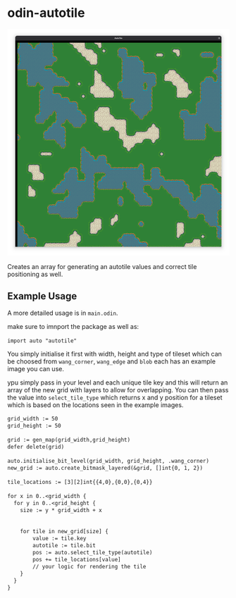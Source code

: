 # odin-autotile

![Screenshot of the autotile result](docs/example.png)

Creates an array for generating an autotile values and correct tile positioning as well.

## Example Usage

A more detailed usage is in `main.odin`.

make sure to imnport the package as well as:

`import auto "autotile"`

You simply initialise it first with width, height and type of tileset which can be choosed from `wang_corner`, `wang_edge` and `blob` each has an example image you can use.

ypu simply pass in your level and each unique tile key and this will return an array of the new grid with layers to allow for overlapping. You can then pass the value into `select_tile_type` which returns x and y position for a tileset which is based on the locations seen in the example images.

```odin
grid_width := 50
grid_height := 50
  
grid := gen_map(grid_width,grid_height)
defer delete(grid)

auto.initialise_bit_level(grid_width, grid_height, .wang_corner)    
new_grid := auto.create_bitmask_layered(&grid, []int{0, 1, 2})

tile_locations := [3][2]int{{4,0},{0,0},{0,4}}

for x in 0..<grid_width {
  for y in 0..<grid_height {
    size := y * grid_width + x                
    
    
    for tile in new_grid[size] {
        value := tile.key
        autotile := tile.bit
        pos := auto.select_tile_type(autotile)
        pos += tile_locations[value]
        // your logic for rendering the tile
    }
  }
}

```
